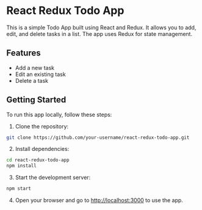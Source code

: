 # React Redux Todo App

This is a simple Todo App built using React and Redux. It allows you to add, edit, and delete tasks in a list. The app uses Redux for state management.

## Features

- Add a new task
- Edit an existing task
- Delete a task

## Getting Started

To run this app locally, follow these steps:

1. Clone the repository:

```bash
git clone https://github.com/your-username/react-redux-todo-app.git
```

2. Install dependencies:

```bash
cd react-redux-todo-app
npm install
```

3. Start the development server:

```bash
npm start
```

4. Open your browser and go to [http://localhost:3000](http://localhost:3000) to use the app.
